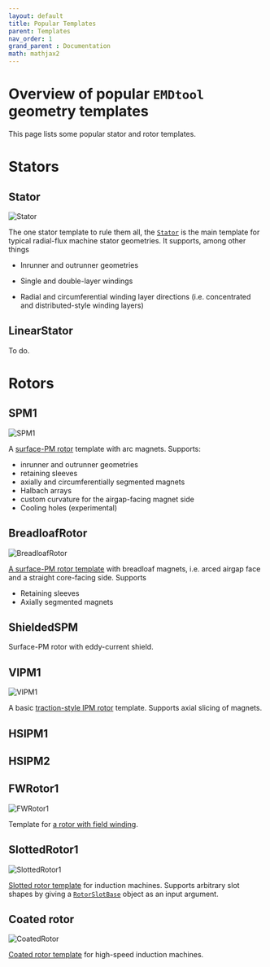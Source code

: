 ```yaml
---
layout: default
title: Popular Templates
parent: Templates
nav_order: 1
grand_parent : Documentation
math: mathjax2
---
```


# Overview of popular `EMDtool` geometry templates

This page lists some popular stator and rotor templates.

# Stators

## Stator

![Stator](Stator.png)

The one stator template to rule them all, the [`Stator`](../../api/Stator.html) is the main template for typical radial-flux machine stator geometries. It supports, among other things

* Inrunner and outrunner geometries

* Single and double-layer windings

* Radial and circumferential winding layer directions (i.e. concentrated and distributed-style winding layers)

## LinearStator

To do.

# Rotors

## SPM1

![SPM1](SPM1.png)

A [surface-PM rotor](../../api/SPM1.html) template with arc magnets. Supports:
 * inrunner and outrunner geometries
 * retaining sleeves
 * axially and circumferentially segmented magnets
 * Halbach arrays
 * custom curvature for the airgap-facing magnet side
 * Cooling holes (experimental)


## BreadloafRotor

![BreadloafRotor](BreadloafRotor.png)

[A surface-PM rotor template](../../api/BreadloafRotor.html) with breadloaf magnets, i.e. arced airgap face and a straight core-facing side. Supports

* Retaining sleeves
* Axially segmented magnets

## ShieldedSPM

Surface-PM rotor with eddy-current shield.

## VIPM1

![VIPM1](VIPM1.png)

A basic [traction-style IPM rotor](../../api/VIPM1.html) template. Supports axial slicing of magnets.

## HSIPM1

## HSIPM2

## FWRotor1

![FWRotor1](FWRotor1.png)

Template for [a rotor with field winding](../../api/FWRotor1.html).

## SlottedRotor1

![SlottedRotor1](SlottedRotor1.png)

[Slotted rotor template](../../api/SlottedRotor1.html) for induction machines. Supports arbitrary slot shapes by giving a [`RotorSlotBase`](../../api/RotorSlotBase.html) object as an input argument.

## Coated rotor

![CoatedRotor](CoatedRotor.png)

[Coated rotor template](../../api/CoatedRotor.html) for high-speed induction machines.


